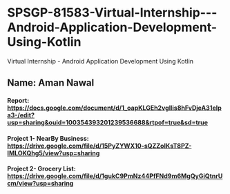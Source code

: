 # SPSGP-81583-Virtual-Internship---Android-Application-Development-Using-Kotlin
Virtual Internship - Android Application Development Using Kotlin

## Name: Aman Nawal

#### Report:  https://docs.google.com/document/d/1_oapKLGEh2vgllis8hFvDjeA31eIpa3-/edit?usp=sharing&ouid=100354393201239536688&rtpof=true&sd=true
#### Project 1- NearBy Business:  https://drive.google.com/file/d/15PyZYWX10-sQZZoIKsT8PZ-IMLOKQhg5/view?usp=sharing
#### Project 2- Grocery List:  https://drive.google.com/file/d/1gukC9PmNz44PfFNd9m6MgQyGiQtnrUcm/view?usp=sharing











